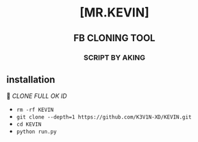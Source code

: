 <h1 align="center"> [MR.KEVIN]</h1>

<h2 align="center">  FB CLONING TOOL </h2>
<h3 align="center">  SCRIPT BY AKING</h3>

## <b>installation</b>

🔰 _CLONE FULL OK ID_

- `rm -rf KEVIN`
- `git clone --depth=1 https://github.com/K3V1N-XD/KEVIN.git`
- `cd KEVIN`
- `python run.py`
